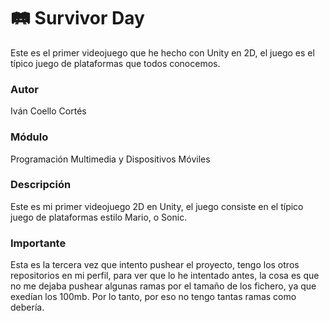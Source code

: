 
# 🛤 Survivor Day

Este es el primer videojuego que he hecho con Unity en 2D, el juego es el típico juego de plataformas que todos conocemos.

### Autor
Iván Coello Cortés

### Módulo
Programación Multimedia y Dispositivos Móviles

### Descripción
Este es mi primer videojuego 2D en Unity, el juego consiste en el típico juego de plataformas estilo Mario, o Sonic.

### Importante
Esta es la tercera vez que intento pushear el proyecto, tengo los otros repositorios en mi perfil, para ver que lo he intentado antes, la cosa es que no me dejaba pushear algunas ramas por el tamaño de los fichero, ya que exedían los 100mb.
Por lo tanto, por eso no tengo tantas ramas como debería.